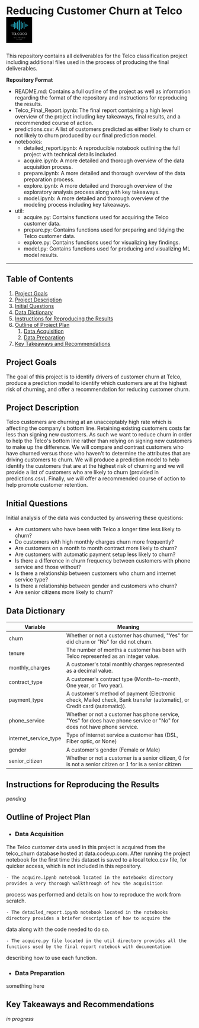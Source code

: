 # Reducing Customer Churn at Telco <img src="TelcoCo.png" alt="drawing" width="70"/>

This repository contains all deliverables for the Telco classification project including additional files used 
in the process of producing the final deliverables.

**Repository Format**
- README.md: Contains a full outline of the project as well as information regarding the format of the repository 
and instructions for reproducing the results.
- Telco_Final_Report.ipynb: The final report containing a high level overview of the project including key takeaways, 
final results, and a recommended course of action.
- predictions.csv: A list of customers predicted as either likely to churn or not likely to churn produced by our
final prediction model.
- notebooks:
    - detailed_report.ipynb: A reproducible notebook outlining the full project with technical details included.
    - acquire.ipynb: A more detailed and thorough overview of the data acquisition process.
    - prepare.ipynb: A more detailed and thorough overview of the data preparation process.
    - explore.ipynb: A more detailed and thorough overview of the exploratory analysis process along with key takeaways.
    - model.ipynb: A more detailed and thorough overview of the modeling process including key takeaways.
- util:
    - acquire.py: Contains functions used for acquiring the Telco customer data.
    - prepare.py: Contains functions used for preparing and tidying the Telco customer data.
    - explore.py: Contains functions used for visualizing key findings.
    - model.py: Contains functions used for producing and visualizing ML model results.
---

## Table of Contents

1. [Project Goals](#project-goals)
2. [Project Description](#project-description)
3. [Initial Questions](#initial-questions)
4. [Data Dictionary](#data-dictionary)
5. [Instructions for Reproducing the Results](#instructions-for-reproducing-the-results)
6. [Outline of Project Plan](#outline-of-project-plan)
    1. [Data Acquisition](#data-acquisition)
    2. [Data Preparation](#data-preparation)
7. [Key Takeaways and Recommendations](#key-takeaways-and-recommendations)

## Project Goals

The goal of this project is to identify drivers of customer churn at Telco, produce a prediction model to identify 
which customers are at the highest risk of churning, and offer a recommendation for reducing customer churn.

## Project Description

Telco customers are churning at an unacceptably high rate which is affecting the company's bottom line. Retaining
existing customers costs far less than signing new customers. As such we want to reduce churn in order to help
the Telco's bottom line rather than relying on signing new customers to make up the difference. We will compare
and contrast customers who have churned versus those who haven't to determine the attributes that are driving 
customers to churn. We will produce a prediction model to help identify the customers that are at the highest risk 
of churning and we will provide a list of customers who are likely to churn (provided in predictions.csv). Finally, 
we will offer a recommended course of action to help promote customer retention.

## Initial Questions

Initial analysis of the data was conducted by answering these questions:

- Are customers who have been with Telco a longer time less likely to churn?
- Do customers with high monthly charges churn more frequently?
- Are customers on a month to month contract more likely to churn?
- Are customers with automatic payment setup less likely to churn?
- Is there a difference in churn frequency between customers with phone service and those without?
- Is there a relationship between customers who churn and internet service type?
- Is there a relationship between gender and customers who churn?
- Are senior citizens more likely to churn?

## Data Dictionary

| Variable              | Meaning      |
| --------------------- | ------------ |
| churn                 | Whether or not a customer has churned, "Yes" for did churn or "No" for did not churn. |
| tenure                | The number of months a customer has been with Telco represented as an integer value. |
| monthly_charges       | A customer's total monthly charges represented as a decimal value. |
| contract_type         | A customer's contract type (Month-to-month, One year, or Two year). |
| payment_type          | A customer's method of payment (Electronic check, Mailed check, Bank transfer (automatic), or Credit card (automatic)). |
| phone_service         | Whether or not a customer has phone service, "Yes" for does have phone service or "No" for does not have phone service. |
| internet_service_type | Type of internet service a customer has (DSL, Fiber optic, or None) |
| gender                | A customer's gender (Female or Male) |
| senior_citizen        | Whether or not a customer is a senior citizen, 0 for is not a senior citizen or 1 for is a senior citizen |

## Instructions for Reproducing the Results

*pending*

## Outline of Project Plan

- ### Data Acquisition

The Telco customer data used in this project is acquired from the telco_churn database hosted at data.codeup.com. After 
running the project notebook for the first time this dataset is saved to a local telco.csv file, for quicker access, which 
is not included in this repository.

    - The acquire.ipynb notebook located in the notebooks directory provides a very thorough walkthrough of how the acquisition 
process was performed and details on how to reproduce the work from scratch.

    - The detailed_report.ipynb notebook located in the notebooks directory provides a briefer description of how to acquire the
data along with the code needed to do so.

    - The acquire.py file located in the util directory provides all the functions used by the final report notebook with documentation
describing how to use each function.

- ### Data Preparation

something here

## Key Takeaways and Recommendations

*in progress*